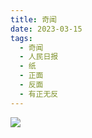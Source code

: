 ```yaml
---
title: 奇闻
date: 2023-03-15
tags:
  - 奇闻
  - 人民日报
  - 纸
  - 正面
  - 反面
  - 有正无反
---
```


![](https://suswhw.github.io/Pictures/appendix/6f1es61awd.jpg)

